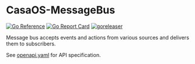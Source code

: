 # CasaOS-MessageBus

[![Go Reference](https://pkg.go.dev/badge/github.com/IceWhaleTech/CasaOS-MessageBus.svg)](https://pkg.go.dev/github.com/IceWhaleTech/CasaOS-MessageBus) [![Go Report Card](https://goreportcard.com/badge/github.com/IceWhaleTech/CasaOS-MessageBus)](https://goreportcard.com/report/github.com/IceWhaleTech/CasaOS-MessageBus) [![goreleaser](https://github.com/IceWhaleTech/CasaOS-MessageBus/actions/workflows/release.yml/badge.svg)](https://github.com/IceWhaleTech/CasaOS-MessageBus/actions/workflows/release.yml)

Message bus accepts events and actions from various sources and delivers them to subscribers.

See [openapi.yaml](./api/message_bus/openapi.yaml) for API specification.
